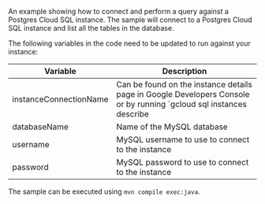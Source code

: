 An example showing how to connect and perform a query against a Postgres Cloud SQL instance.
The sample will connect to a Postgres Cloud SQL instance and list all the tables in the database.

The following variables in the code need to be updated to run against your instance:

| Variable               | Description   |
| ---------------------- | ------------- |
| instanceConnectionName | Can be found on the instance details page in Google Developers Console or by running `gcloud sql instances describe <instance> | grep connectionName`  |
| databaseName           | Name of the MySQL database |
| username               | MySQL username to use to connect to the instance |
| password               | MySQL password to use to connect to the instance |

The sample can be executed using `mvn compile exec:java`.
